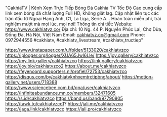 
"CakhiaTV | Kênh Xem Trực Tiếp Bóng Đá Cakhia TV Tốc Độ Cao cung cấp link xem bóng đá chất lượng Full HD, không giật lag. Cập nhật liên tục các trận đấu từ Ngoại Hạng Anh, C1, La Liga, Serie A... Hoàn toàn miễn phí, trải nghiệm mượt mà mọi lúc, mọi nơi!
Thông tin chi tiết:
Website: https://www.cakhiatvz.co/
Địa chỉ: 10 Ng. 44 P. Nguyễn Phúc Lai, Chợ Dừa, Đống Đa, Hà Nội, Việt Nam
Email: cakhiatvz.co@gmail.com
Phone: 0972944556
#cakhiatv, #cakhiatv_livestream, #cakhiatv_tructiep"

https://www.instapaper.com/u/folder/5133020/cakhiatvzco
https://iplogger.org/logger/XUA65JwI6Lle/
https://joy.gallery/cakhiatvzco
https://my.link.gallery/cakhiatvzco
https://link.gallery/cakhiatvzco
https://joy.bio/cakhiatvzco2
https://about.me/cakhiatvzco
https://feyenoord.supporters.nl/profiel/72753/cakhiatvzco
https://disqus.com/by/cakhiatvknhxemtrctipbng/about/
https://motion-gallery.net/users/718388
https://www.sciencebee.com.bd/qna/user/cakhiatvzco
https://infiniteabundance.mn.co/members/32471605
https://s.id/cakhiatvzco
https://band.us/band/97790805
https://tawk.to/cakhiatvzco1?
https://jali.me/cakhiatvzco
https://jaga.link/cakhiatvzco
https://jali.pro/cakhiatvzco